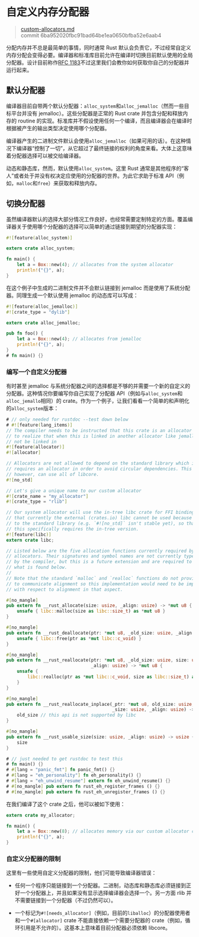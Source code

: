 # 自定义内存分配器

> [custom-allocators.md](https://github.com/rust-lang/rust/blob/master/src/doc/book/custom-allocators.md)
> <br>
> commit 6ba952020fbc91bad64be1ea0650bfba52e6aab4

分配内存并不总是最简单的事情，同时通常 Rust 默认会负责它，不过经常自定义内存分配会变得必要。编译器和标准库目前允许在编译时切换目前默认使用的全局分配器。设计目前称作[RFC 1183](https://github.com/rust-lang/rfcs/blob/master/text/1183-swap-out-jemalloc.md)不过这里我们会教你如何获取你自己的分配器并运行起来。

## 默认分配器

编译器目前自带两个默认分配器：`alloc_system`和`alloc_jemalloc`（然而一些目标平台并没有 jemalloc）。这些分配器是正常的 Rust crate 并包含分配和释放内存的 routine 的实现。标准库并不假设使用任何一个编译，而且编译器会在编译时根据被产生的输出类型决定使用哪个分配器。

编译器产生的二进制文件默认会使用`alloc_jemalloc`（如果可用的话）。在这种情况下编译器“控制了一切”，从它超过了最终链接的权利的角度来看。大体上这意味着分配器选择可以被交给编译器。

动态和静态库，然而，默认使用`alloc_system`。这里 Rust 通常是其他程序的“客人”或者处于并没有权决定应使用的分配器的世界。为此它求助于标准 API（例如，`malloc`和`free`）来获取和释放内存。

## 切换分配器

虽然编译器默认的选择大部分情况工作良好，也经常需要定制特定的方面。覆盖编译器关于使用哪个分配器的选择可以简单的通过链接到期望的分配器实现：

```rust
#![feature(alloc_system)]

extern crate alloc_system;

fn main() {
    let a = Box::new(4); // allocates from the system allocator
    println!("{}", a);
}
```

在这个例子中生成的二进制文件并不会默认链接到 jemalloc 而是使用了系统分配器。同理生成一个默认使用 jemalloc 的动态库可以写成：

```rust
#![feature(alloc_jemalloc)]
#![crate_type = "dylib"]

extern crate alloc_jemalloc;

pub fn foo() {
    let a = Box::new(4); // allocates from jemalloc
    println!("{}", a);
}
# fn main() {}
```

### 编写一个自定义分配器

有时甚至 jemalloc 与系统分配器之间的选择都是不够的并需要一个新的自定义的分配器。这种情况你要编写你自己实现了分配器 API（例如与`alloc_system`和`alloc_jemallo`相同）的 crate。作为一个例子，让我们看看一个简单的和声明化的`alloc_system`版本：

```rust
# // only needed for rustdoc --test down below
# #![feature(lang_items)]
// The compiler needs to be instructed that this crate is an allocator in order
// to realize that when this is linked in another allocator like jemalloc should
// not be linked in
#![feature(allocator)]
#![allocator]

// Allocators are not allowed to depend on the standard library which in turn
// requires an allocator in order to avoid circular dependencies. This crate,
// however, can use all of libcore.
#![no_std]

// Let's give a unique name to our custom allocator
#![crate_name = "my_allocator"]
#![crate_type = "rlib"]

// Our system allocator will use the in-tree libc crate for FFI bindings. Note
// that currently the external (crates.io) libc cannot be used because it links
// to the standard library (e.g. `#![no_std]` isn't stable yet), so that's why
// this specifically requires the in-tree version.
#![feature(libc)]
extern crate libc;

// Listed below are the five allocation functions currently required by custom
// allocators. Their signatures and symbol names are not currently typechecked
// by the compiler, but this is a future extension and are required to match
// what is found below.
//
// Note that the standard `malloc` and `realloc` functions do not provide a way
// to communicate alignment so this implementation would need to be improved
// with respect to alignment in that aspect.

#[no_mangle]
pub extern fn __rust_allocate(size: usize, _align: usize) -> *mut u8 {
    unsafe { libc::malloc(size as libc::size_t) as *mut u8 }
}

#[no_mangle]
pub extern fn __rust_deallocate(ptr: *mut u8, _old_size: usize, _align: usize) {
    unsafe { libc::free(ptr as *mut libc::c_void) }
}

#[no_mangle]
pub extern fn __rust_reallocate(ptr: *mut u8, _old_size: usize, size: usize,
                                _align: usize) -> *mut u8 {
    unsafe {
        libc::realloc(ptr as *mut libc::c_void, size as libc::size_t) as *mut u8
    }
}

#[no_mangle]
pub extern fn __rust_reallocate_inplace(_ptr: *mut u8, old_size: usize,
                                        _size: usize, _align: usize) -> usize {
    old_size // this api is not supported by libc
}

#[no_mangle]
pub extern fn __rust_usable_size(size: usize, _align: usize) -> usize {
    size
}

# // just needed to get rustdoc to test this
# fn main() {}
# #[lang = "panic_fmt"] fn panic_fmt() {}
# #[lang = "eh_personality"] fn eh_personality() {}
# #[lang = "eh_unwind_resume"] extern fn eh_unwind_resume() {}
# #[no_mangle] pub extern fn rust_eh_register_frames () {}
# #[no_mangle] pub extern fn rust_eh_unregister_frames () {}
```

在我们编译了这个 crate 之后，他可以被如下使用：

```rust
extern crate my_allocator;

fn main() {
    let a = Box::new(8); // allocates memory via our custom allocator crate
    println!("{}", a);
}
```

### 自定义分配器的限制

这里有一些使用自定义分配器的限制，他们可能导致编译器错误：

* 任何一个程序只能链接到一个分配器。二进制，动态库和静态库必须链接到正好一个分配器上，并且如果没有显示选择编译器会选择一个。另一方面 rlib 并不需要链接到一个分配器（不过仍然可以）。

* 一个标记为`#![needs_allocator]`（例如，目前的`liballoc`）的分配器使用者和一个`#[allocator]` crate 不能直接依赖一个需要分配器的 crate（例如，循环引用是不允许的）。这基本上意味着目前分配器必须依赖 libcore。
